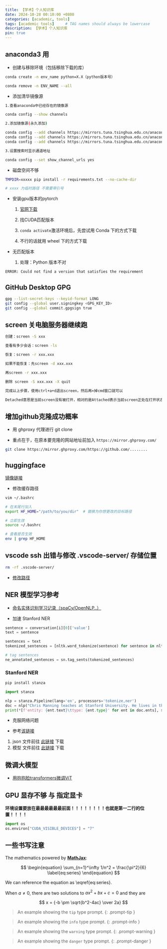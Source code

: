 ```yaml
---
title: 【学术】个人知识库
date: 2024-10-28 00:10:00 +0800
categories: [academic, tools]
tags: [academic tools]     # TAG names should always be lowercase
description: 【学术】个人知识库
pin: true
---
```


## anaconda3 用

- 创建与移除环境（包括移除下载的库）

```bash
conda create -n env_name python=X.X（python版本号）

conda remove -n ENV_NAME --all
```

- 添加清华镜像源

```bash
1.查看anaconda中已经存在的镜像源

conda config --show channels

2.添加镜像源(永久添加)

conda config --add channels https://mirrors.tuna.tsinghua.edu.cn/anaconda/pkgs/free/
conda config --add channels https://mirrors.tuna.tsinghua.edu.cn/anaconda/pkgs/main/
conda config --add channels https://mirrors.tuna.tsinghua.edu.cn/anaconda/cloud/conda-forge/

3.设置搜索时显示通道地址

conda config --set show_channel_urls yes
```

- 磁盘空间不够

```bash
TMPDIR=xxxxx pip install -r requirements.txt --no-cache-dir

# xxxx 为临时路径 不需要带引号
```

- 安装gpu版本的pytorch

   1. [官网下载](https://pytorch.org/get-started/previous-versions/)

   2. 找CUDA匹配版本

   3. `conda activate`激活环境后，先尝试用 Conda 下的方式下载
   
   4. 不行的话就用 wheel 下的方式下载

- 无匹配版本
 
   1. 处理：Python 版本不对

```bash
ERROR: Could not find a version that satisfies the requirement
```

## GitHub Desktop GPG

```bash
gpg --list-secret-keys --keyid-format LONG
git config --global user.signingkey <GPG_KEY_ID>
git config --global commit.gpgsign true
```

## screen 关电脑服务器继续跑

```bash
创建：screen -S xxx

查看有多少会话：screen -ls

恢复：screen -r xxx.xxx

如果不能恢复：先screen -d xxx.xxx

再screen -r xxx.xxx

删除 screen -S xxx.xxx -X quit

完成以上步骤，使用ctrl+a+d退出screen，然后再×掉cmd窗口就可以

Detached意思是当前screen没有被打开，相对的是Attached表示当前screen正处在打开状态。
```

## 增加github克隆成功概率

- 用 ghproxy 代理进行 git clone

- 重点在于，在原本要克隆的网站地址前加入 `https://mirror.ghproxy.com/`

```bash
git clone https://mirror.ghproxy.com/https://github.com/........
```

## huggingface 

[镜像链接](https://hf-mirror.com/)

- 修改缓存路径

```bash
vim ~/.bashrc

# 在末尾行加入
export HF_HOME="/path/to/you/dir"  # 替换为你想更改的目标路径

# 立即生效
source ~/.bashrc

# 查看是否生效
env | grep HF_HOME
```

## vscode ssh 出错与修改 .vscode-server/ 存储位置

```bash
rm -rf .vscode-server/
```

- [修改路径](https://blog.csdn.net/weixin_43301333/article/details/128503260)

## NER 模型学习参考

- [命名实体识别学习记录（spaCy/OpenNLP..）](https://blog.csdn.net/m0_53632564/article/details/128622529)

- 加速 Stanford NER

```python
sentence = conversation[i][0]['value']      
text = sentence

sentences = text
tokenized_sentences = [nltk.word_tokenize(sentence) for sentence in nltk.sent_tokenize(sentences)]

# tag sentences
ne_annotated_sentences = sn.tag_sents(tokenized_sentences)  
```

### Stanford NER

```bash
pip install stanza
```

```python
import stanza

nlp = stanza.Pipeline(lang='en', processors='tokenize,ner')
doc = nlp("Chris Manning teaches at Stanford University. He lives in the Bay Area.")
print(*[f'entity: {ent.text}\ttype: {ent.type}' for ent in doc.ents], sep='\n')
```

- 克服网络问题

- 参考[该链接](https://blog.csdn.net/gz927cool/article/details/121868829)

1. json 文件前往 [此链接](https://github.com/stanfordnlp/stanza-resources) 下载
2. 模型 文件前往 [此链接](https://huggingface.co/stanfordnlp/stanza-en) 下载

## 微调大模型

- [用抱抱脸transformers微调ViT](https://huggingface.co/blog/fine-tune-vit)

## GPU 显存不够 与 指定显卡

**环境设置要放在最最最最最最前面！！！！！！！！也就是第一二行的位置！！！！**

```python
import os
os.environ["CUDA_VISIBLE_DEVICES"] = "7"
```

## 一些书写注意

The mathematics powered by [**MathJax**](https://www.mathjax.org/):

$$
\begin{equation}
  \sum_{n=1}^\infty 1/n^2 = \frac{\pi^2}{6}
  \label{eq:series}
\end{equation}
$$

We can reference the equation as \eqref{eq:series}.

When $a \ne 0$, there are two solutions to $ax^2 + bx + c = 0$ and they are

$$ x = {-b \pm \sqrt{b^2-4ac} \over 2a} $$

> An example showing the `tip` type prompt.
{: .prompt-tip }

> An example showing the `info` type prompt.
{: .prompt-info }

> An example showing the `warning` type prompt.
{: .prompt-warning }

> An example showing the `danger` type prompt.
{: .prompt-danger }
